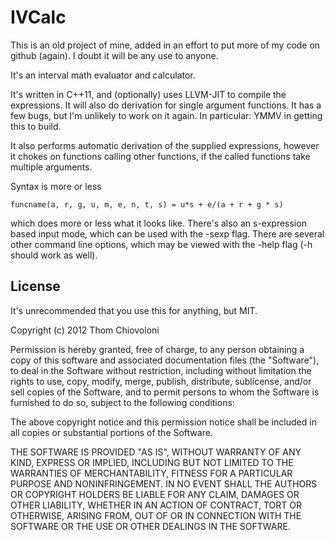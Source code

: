 # IVCalc

This is an old project of mine, added in an effort to put more of my code on github (again).  I doubt it will be any use to anyone.

It's an interval math evaluator and calculator.

It's written in C++11, and (optionally) uses LLVM-JIT to compile the expressions.  It will also do derivation for single argument functions.  It has a few bugs, but I'm unlikely to work on it again. In particular: YMMV in getting this to build.

It also performs automatic derivation of the supplied expressions, however it chokes on functions calling other functions, if the called functions take multiple arguments.

Syntax is more or less

```
funcname(a, r, g, u, m, e, n, t, s) = u*s + e/(a + r + g * s)
```

which does more or less what it looks like. There's also an s-expression based input mode, which can be used with the -sexp flag. There are several other command line options, which may be viewed with the -help flag (-h should work as well).


## License

It's unrecommended that you use this for anything, but MIT.

Copyright (c) 2012 Thom Chiovoloni

Permission is hereby granted, free of charge, to any person obtaining a copy
of this software and associated documentation files (the "Software"), to deal
in the Software without restriction, including without limitation the rights
to use, copy, modify, merge, publish, distribute, sublicense, and/or sell
copies of the Software, and to permit persons to whom the Software is
furnished to do so, subject to the following conditions:

The above copyright notice and this permission notice shall be included in
all copies or substantial portions of the Software.

THE SOFTWARE IS PROVIDED "AS IS", WITHOUT WARRANTY OF ANY KIND, EXPRESS OR
IMPLIED, INCLUDING BUT NOT LIMITED TO THE WARRANTIES OF MERCHANTABILITY,
FITNESS FOR A PARTICULAR PURPOSE AND NONINFRINGEMENT. IN NO EVENT SHALL THE
AUTHORS OR COPYRIGHT HOLDERS BE LIABLE FOR ANY CLAIM, DAMAGES OR OTHER
LIABILITY, WHETHER IN AN ACTION OF CONTRACT, TORT OR OTHERWISE, ARISING FROM,
OUT OF OR IN CONNECTION WITH THE SOFTWARE OR THE USE OR OTHER DEALINGS IN
THE SOFTWARE.
